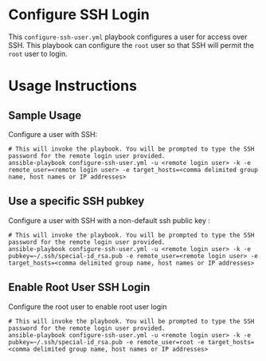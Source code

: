 # Configure SSH Login

This `configure-ssh-user.yml` playbook configures a user for access over SSH. This playbook can configure
the `root` user so that SSH will permit the `root` user to login. 

# Usage Instructions

## Sample Usage

Configure a user with SSH: 

    # This will invoke the playbook. You will be prompted to type the SSH password for the remote login user provided.
    ansible-playbook configure-ssh-user.yml -u <remote login user> -k -e remote_user=<remote login user> -e target_hosts=<comma delimited group name, host names or IP addresses>

## Use a specific SSH pubkey

Configure a user with SSH with a non-default ssh public key : 

    # This will invoke the playbook. You will be prompted to type the SSH password for the remote login user provided.
    ansible-playbook configure-ssh-user.yml -u <remote login user> -k -e pubkey=~/.ssh/special-id_rsa.pub -e remote_user=<remote login user> -e target_hosts=<comma delimited group name, host names or IP addresses>
    
## Enable Root User SSH Login

Configure the root user to enable root user login    

    # This will invoke the playbook. You will be prompted to type the SSH password for the remote login user provided.
    ansible-playbook configure-ssh-user.yml -u <remote login user> -k -e pubkey=~/.ssh/special-id_rsa.pub -e remote_user=root -e target_hosts=<comma delimited group name, host names or IP addresses>
    